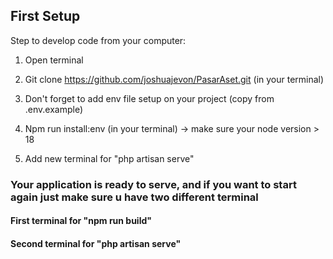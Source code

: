 ## First Setup 

Step to develop code from your computer:
1. Open terminal

2. Git clone https://github.com/joshuajevon/PasarAset.git (in your terminal)

3. Don't forget to add env file setup on your project (copy from .env.example)

4. Npm run install:env (in your terminal) -> make sure your node version > 18

5. Add new terminal for "php artisan serve"

### Your application is ready to serve, and if you want to start again just make sure u have two different terminal
#### First terminal for "npm run build"
#### Second terminal for "php artisan serve"
